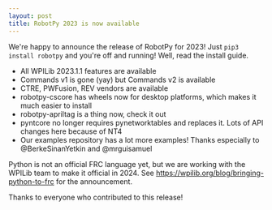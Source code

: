 ```yaml
---
layout: post
title: RobotPy 2023 is now available
---
```


We're happy to announce the release of RobotPy for 2023! Just `pip3 install robotpy`
and you're off and running! Well, read the install guide.

* All WPILib 2023.1.1 features are available
* Commands v1 is gone (yay) but Commands v2 is available
* CTRE, PWFusion, REV vendors are available
* robotpy-cscore has wheels now for desktop platforms, which makes it much easier to install
* robotpy-apriltag is a thing now, check it out
* pyntcore no longer requires pynetworktables and replaces it. Lots of API changes here because of NT4
* Our examples repository has a lot more examples! Thanks especially to @BerkeSinanYetkin and @mrguisamuel

Python is not an official FRC language yet, but we are working with the WPILib team to make it official in 2024. See https://wpilib.org/blog/bringing-python-to-frc for the announcement.

Thanks to everyone who contributed to this release!
